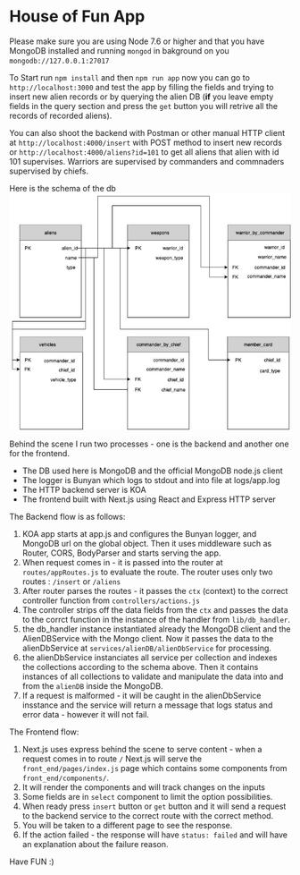 # House of Fun App

Please make sure you are using Node 7.6 or higher and that you have MongoDB installed and running `mongod` in bakground on you `mongodb://127.0.0.1:27017`

To Start run `npm install` and then `npm run app`
now you can go to `http://localhost:3000` and test the app by filling the fields and trying to insert new alien records or by querying the alien DB (__if__ you leave empty fields in the query section and press the `get` button you will retrive all the records of recorded aliens).

You can also shoot the backend with Postman or other manual HTTP client at `http://localhost:4000/insert` with POST method to insert new records or `http://localhost:4000/aliens?id=101` to get all aliens that alien with id 101 supervises. Warriors are supervised by commanders and commnaders supervised by chiefs.

Here is the schema of the db 
![db schema](https://github.com/stasezersky/house_of_fun/blob/master/DBscheme.jpg)

Behind the scene I run two processes - one is the backend and another one for the frontend.
* The DB used here is MongoDB and the official MongoDB node.js client 
* The logger is Bunyan which logs to stdout and into file at logs/app.log
* The HTTP backend server is KOA
* The frontend built with Next.js using React and Express HTTP server

The Backend flow is as follows:
1. KOA app starts at app.js and configures the Bunyan logger, and MongoDB url on the global object. Then it uses middleware such as Router, CORS, BodyParser and starts serving the app.
2. When request comes in - it is passed into the router at `routes/appRoutes.js` to evaluate the route. The router uses only two routes : `/insert` or `/aliens`
3. After router parses the routes - it passes the `ctx` (context) to the correct controller function from `controllers/actions.js`
4. The controller strips off the data fields from the `ctx` and passes the data to the corrct function in the instance of the handler from `lib/db_handler`.
5. the db_handler instance instantiated already the MongoDB client and the AlienDBService with the Mongo client. Now it passes the data to the alienDbService at `services/alienDB/alienDbService` for processing.
6. the alienDbService instanciates all service per collection and indexes the collections according to the schema above. Then it contains instances of all collections to validate and manipulate the data into and from the `alienDB` inside the MongoDB.
7. If a request is malformed - it will be caught in the alienDbService insstance and the service will return a message that logs status and error data - however it will not fail.

The Frontend flow:
1. Next.js uses express behind the scene to serve content - when a request comes in to route `/` Next.js will serve the `front_end/pages/index.js` page which contains some components from `front_end/components/`.
2. It will render the components and will track changes on the inputs
3. Some fields are in `select` component to limit the option possibilities.
4. When ready press `insert` button or `get` button and it will send a request to the backend service to the correct route with the correct method.
5. You will be taken to a different page to see the response.
6. If the action failed - the response will have `status: failed` and will have an explanation about the failure reason.

Have FUN :)


